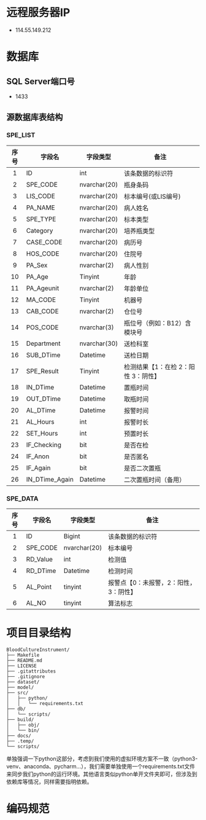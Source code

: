 # 远程服务器IP
- 114.55.149.212

# 数据库
## SQL Server端口号
- 1433
## 源数据库表结构
### SPE_LIST
| 序号 | 字段名      | 字段类型     | 备注                  |
|:----:|------------|-------------|-----------------------|
| 1    | ID         | int         | 该条数据的标识符       |
| 2    | SPE_CODE   | nvarchar(20)| 瓶身条码               |
| 3    | LIS_CODE   | nvarchar(20)| 标本编号(或LIS编号)    |
| 4    | PA_NAME    | nvarchar(20)| 病人姓名               |
| 5    | SPE_TYPE   | nvarchar(20)| 标本类型               |
| 6    | Category   | nvarchar(20)| 培养瓶类型             |
| 7    | CASE_CODE  | nvarchar(20)| 病历号                 |
| 8    | HOS_CODE   | nvarchar(20)| 住院号                 |
| 9    | PA_Sex     | nvarchar(2) | 病人性别               |
| 10   | PA_Age     | Tinyint     | 年龄                   |
| 11   | PA_Ageunit | nvarchar(2) | 年龄单位               |
| 12   | MA_CODE    | Tinyint     | 机器号                 |
| 13   | CAB_CODE   | nvarchar(2) | 仓位号                 |
| 14   | POS_CODE   | nvarchar(3) | 瓶位号（例如：B12）含模块号 |
| 15   | Department | nvarchar(30)| 送检科室               |
| 16   | SUB_DTime  | Datetime    | 送检日期               |
| 17   | SPE_Result | Tinyint     | 检测结果【1：在检 2：阳性 3：阴性】 |
| 18   | IN_DTime   | Datetime    | 置瓶时间               |
| 19   | OUT_DTime  | Datetime    | 取瓶时间               |
| 20   | AL_DTime   | Datetime    | 报警时间               |
| 21   | AL_Hours   | int         | 报警时长               |
| 22   | SET_Hours  | int         | 预置时长               |
| 23   | IF_Checking| bit         | 是否在检               |
| 24   | IF_Anon    | bit         | 是否匿名               |
| 25   | IF_Again   | bit         | 是否二次置瓶           |
| 26   | IN_DTime_Again | Datetime | 二次置瓶时间（备用）   |
### SPE_DATA
| 序号 | 字段名      | 字段类型     | 备注                          |
|:----:|------------|-------------|-------------------------------|
| 1    | ID         | Bigint      | 该条数据的标识符               |
| 2    | SPE_CODE   | nvarchar(20)| 标本编号                       |
| 3    | RD_Value   | int         | 检测值                         |
| 4    | RD_DTime   | Datetime    | 检测时间                       |
| 5    | AL_Point   | tinyint     | 报警点【0：未报警，2：阳性，3：阴性】 |
| 6    | AL_NO      | tinyint     | 算法标志                       |


# 项目目录结构
```
BloodCultureInstrument/
├── Makefile                   
├── README.md
├── LICENSE
├── .gitattributes
├── .gitignore
├── dataset/
├── model/
├── src/
│   ├── python/
│   │   └── requirements.txt
├── db/
│   └── scripts/
├── build/
│	├── obj/
│	└── bin/
├── docs/
├── .temp/
└── scripts/
```
单独强调一下python这部分，考虑到我们使用的虚拟环境方案不一致（python3-venv、anaconda、pycharm...），我们需要单独使用一个requirements.txt文件来同步我们python的运行环境。其他语言类似python单开文件夹即可，但涉及到依赖库等情况，同样需要指明依赖。
# 编码规范

